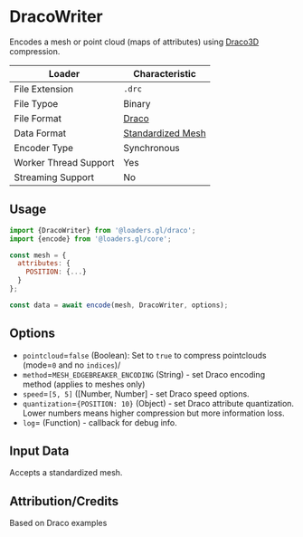 # DracoWriter

Encodes a mesh or point cloud (maps of attributes) using [Draco3D](https://google.github.io/draco/) compression.

| Loader                | Characteristic                                                        |
| --------------------- | --------------------------------------------------------------------- |
| File Extension        | `.drc`                                                                |
| File Typoe            | Binary                                                                |
| File Format           | [Draco](https://google.github.io/draco/)                              |
| Data Format           | [Standardized Mesh](docs/api-reference/mesh-loaders/category-mesh.md) |
| Encoder Type          | Synchronous                                                           |
| Worker Thread Support | Yes                                                                   |
| Streaming Support     | No                                                                    |

## Usage

```js
import {DracoWriter} from '@loaders.gl/draco';
import {encode} from '@loaders.gl/core';

const mesh = {
  attributes: {
    POSITION: {...}
  }
};

const data = await encode(mesh, DracoWriter, options);
```

## Options

- `pointcloud`=`false` (Boolean): Set to `true` to compress pointclouds (mode=`0` and no `indices`)/
- `method`=`MESH_EDGEBREAKER_ENCODING` (String) - set Draco encoding method (applies to meshes only)
- `speed`=`[5, 5]` ([Number, Number] - set Draco speed options.
- `quantization`=`{POSITION: 10}` (Object) - set Draco attribute quantization. Lower numbers means higher compression but more information loss.
- `log`= (Function) - callback for debug info.

## Input Data

Accepts a standardized mesh.

## Attribution/Credits

Based on Draco examples
